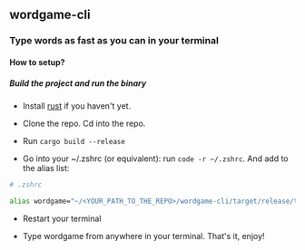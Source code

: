 ## wordgame-cli
### Type words as fast as you can in your terminal

#### How to setup?

##### Build the project and run the binary

- Install [rust](https://www.rust-lang.org/tools/install) if you haven't yet.

- Clone the repo. Cd into the repo.

- Run `cargo build --release`

- Go into your ~/.zshrc (or equivalent): run `code -r ~/.zshrc`.
And add to the alias list: 

```bash
# .zshrc

alias wordgame="~/<YOUR_PATH_TO_THE_REPO>/wordgame-cli/target/release/typeword-game"
```

- Restart your terminal

- Type wordgame from anywhere in your terminal. That's it, enjoy!

